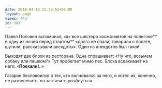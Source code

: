 ```yaml
---
date: 2018-04-12 12:38:53+00:00
layout: page
views: 443
id: 383
---
```


Павел Попович вспоминал, как все шестеро космонавтов на полигоне** в одну из ночей перед стартом** «долго не спали, говорили о полете, шутили, рассказывали анекдоты». Один из анекдотов был такой.

Выходят две блохи из ресторана. Одна спрашивает: «Ну что, возьмем собаку или пешком?» Тут пробегает мимо пес. Блоха вскакивает на него: «**Поехали!**..»

Гагарин беспокоился о тех, кто волновался за него, и хотел их, конечно, не развеселить, но заставить улыбнуться.


